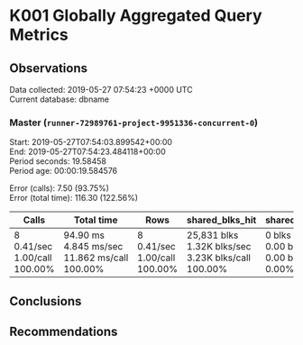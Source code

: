 # K001 Globally Aggregated Query Metrics

## Observations ##
Data collected: 2019-05-27 07:54:23 +0000 UTC  
Current database: dbname  



### Master (`runner-72989761-project-9951336-concurrent-0`) ###
Start: 2019-05-27T07:54:03.899542+00:00  
End: 2019-05-27T07:54:23.484118+00:00  
Period seconds: 19.58458  
Period age: 00:00:19.584576  

Error (calls): 7.50 (93.75%)  
Error (total time): 116.30 (122.56%)

| Calls | Total&nbsp;time | Rows | shared_blks_hit | shared_blks_read | shared_blks_dirtied | shared_blks_written | blk_read_time | blk_write_time | kcache_reads | kcache_writes | kcache_user_time_ms | kcache_system_time |
|-------|------------|------|-----------------|------------------|---------------------|---------------------|---------------|----------------|--------------|---------------|---------------------|--------------------|
|8<br/>0.41/sec<br/>1.00/call<br/>100.00% |94.90&nbsp;ms<br/>4.845&nbsp;ms/sec<br/>11.862&nbsp;ms/call<br/>100.00% |8<br/>0.41/sec<br/>1.00/call<br/>100.00% |25,831&nbsp;blks<br/>1.32K&nbsp;blks/sec<br/>3.23K&nbsp;blks/call<br/>100.00% |0&nbsp;blks<br/>0.00&nbsp;blks/sec<br/>0.00&nbsp;blks/call<br/>0.00% |0&nbsp;blks<br/>0.00&nbsp;blks/sec<br/>0.00&nbsp;blks/call<br/>0.00% |0&nbsp;blks<br/>0.00&nbsp;blks/sec<br/>0.00&nbsp;blks/call<br/>0.00% |0.00&nbsp;ms<br/>0.000&nbsp;ms/sec<br/>0.000&nbsp;ms/call<br/>0.00% |0.00&nbsp;ms<br/>0.000&nbsp;ms/sec<br/>0.000&nbsp;ms/call<br/>0.00% |0.00&nbsp;bytes<br/>0.00&nbsp;bytes/sec<br/>0.00&nbsp;bytes/call<br/>0.00% |0.00&nbsp;bytes<br/>0.00&nbsp;bytes/sec<br/>0.00&nbsp;bytes/call<br/>0.00% |0.00&nbsp;ms<br/>0.000&nbsp;ms/sec<br/>0.000&nbsp;ms/call<br/>0.00% |0.00&nbsp;ms<br/>0.000&nbsp;ms/sec<br/>0.000&nbsp;ms/call<br/>0.00%|





## Conclusions ##


## Recommendations ##

